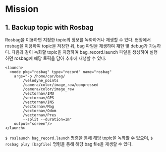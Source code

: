 # Mission

## 1. Backup topic with Rosbag

Rosbag을 이용하면 지정한 topic의 정보를 녹화하거나 재생할 수 있다.
현장에서 rosbag을 이용하여 topic을 저장한 뒤, bag 파일을 재생하여 재현 및 debug가 가능하다.
다음과 같이 녹화할 topic을 지정하여 bag_record.launch 파일을 생성하여 실행하면 rosbag에 해당 토픽을 담아 추후에 재생할 수 있다.
~~~
<launch>
  <node pkg="rosbag" type="record" name="rosbag" 
    args="-o /home/car/bag/ 
        /velodyne_points
        /camera/color/image_raw/compressed 
        /camera/color/image_raw 
        /vectornav/IMU 
        /vectornav/GPS 
        /vectornav/INS 
        /vectornav/Mag 
        /vectornav/Odom 
        /vectornav/Pres 
        --split --duration=1m"
    output="screen"/>
</launch>
~~~
`$ roslaunch bag_record.launch` 명령을 통해 해당 topic을 녹화할 수 있으며,
`$ rosbag play [bagfile]` 명령을 통해 해당 bag file을 재생할 수 있다.

<!--
## 2. Cone driving

LiDAR만을 이용하여 cone으로 이루어진 도로를 주행하는 미션이다.
LiDAR의 pointcloud를 voxel 필터를 이용하여 간소화 한 후, 거리 필터와 euclidean clustering을 이용하여 각각의 cone을 clustering한다.
-->